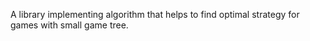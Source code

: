 A library implementing algorithm that helps to find optimal strategy for games with small game tree.